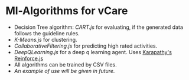 ﻿# Ml-Algorithms for vCare
 * Decision Tree algorithm: _CART.js_ for evaluating, if the generated data follows the guideline rules.
 * _K-Means.js_ for clustering.
 * _CollaborativeFiltering.js_ for predicting high rated activities.
 * _DeepQLearning.js_ for a deep q learning agent. Uses [Karapathy's Reinforce.js](https://github.com/karpathy/reinforcejs)
 * All algorithms can be trained by CSV files.
* _An example of use will be given in future._
